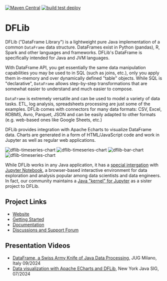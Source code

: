 [![Maven Central](https://img.shields.io/maven-central/v/org.dflib/dflib.svg)](https://maven-badges.herokuapp.com/maven-central/org.dflib/dflib/)
[![build test deploy](https://github.com/dflib/dflib/workflows/build%20test%20deploy/badge.svg)](https://github.com/dflib/dflib/actions)


# DFLib

DFLib ("DataFrame Library") is a lightweight pure Java implementation of a common `DataFrame` data structure. 
DataFrames exist in Python (pandas), R, Spark and other languages and frameworks. DFLib's DataFrame is specifically 
intended for Java and JVM languages.

With DataFrame API, you get essentially the same data manipulation capabilities you may be used to in SQL (such as 
joins, etc.), only you apply them in-memory and over dynamically defined "table" objects. While SQL is "declarative", 
`DataFrame` allows step-by-step transformations that are somewhat easier to understand and much easier to compose. 

`DataFrame` is extremely versatile and can be used to model a variety of data tasks. ETL, log analysis, spreadsheets 
processing are just some of the examples. DFLib comes with connectors for many data formats: 
CSV, Excel, RDBMS, Avro, Parquet, JSON and can be easily adapted to other formats (e.g. web-based ones like 
Google Sheets, etc.)

DFLib provides integration with Apache Echarts to visualize DataFrame data. Charts are generated in a form of HTML/JavaScript 
code and work in Jupyter as well as regular web applications.

![dflib-timeseries-chart](https://dflib.org/images/charts/dflib-pie-chart-area_v3.svg) 
![dflib-timeseries-chart](https://dflib.org/images/charts/dflib-pie-chart-angle_v2.svg)
![dflib-bar-chart](https://dflib.org/images/charts/dflib-bar-chart_v2.svg)
![dflib-timeseries-chart](https://dflib.org/images/charts/dflib-timeseries-chart_v2.svg)

While DFLib works in any Java application, it has a [special intergation](https://dflib.org/jjava/docs/1.x/) with 
[Jupyter Notebook](https://jupyter.org/), a browser-based interactive environment for data exploration and analysis popular 
among data scientists and data engineers. In fact, our community maintains a [Java "kernel" for Jupyter](https://github.com/dflib/jjava) 
as a sister project to DFLib.

## Project Links

* [Website](https://dflib.org/)
* [Getting Started](https://dflib.org/dflib/docs/1.x/#_get_started_with_dflib)
* [Documentation](https://dflib.org/dflib/docs/1.x/)
* [Discussions and Support Forum](https://github.com/dflib/dflib/discussions)

## Presentation Videos

* [DataFrame, a Swiss Army Knife of Java Data Processing](https://youtu.be/1P1UtWxwdYM?t=548), JUG Milano, Italy 09/2024
* [Data visualization with Apache ECharts and DFLib](https://www.youtube.com/live/IWLwcxqkYDM), New York Java SIG, 07/2024



